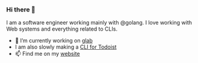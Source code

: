 ### Hi there 👋

I am a software engineer working mainly with @golang. I love working with Web systems and everything related to CLIs. 

- 🔭 I’m currently working on [glab](https://github.com/profclems/glab)
- I am also slowly making a [CLI for Todoist](https://github.com/zemzale/todoist)
- 📫 Find me on my [website](https://zemzale.com)
